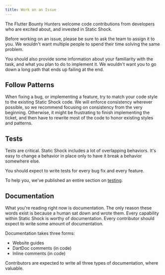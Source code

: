 ```yaml
---
title: Work on an Issue
---
```

The Flutter Bounty Hunters welcome code contributions from developers who are
excited about, and invested in Static Shock.

Before working on an issue, please be sure to ask the team to assign it to you.
We wouldn't want multiple people to spend their time solving the same problem.

You should also provide some information about your familiarity with the task,
and what you plan to do to implement it. We wouldn't want you to go down a long
path that ends up failing at the end.

## Follow Patterns
When fixing a bug, or implementing a feature, try to match your code style to
the existing Static Shock code. We will enforce consistency wherever possible,
so we recommend focusing on consistency from the very beginning. Otherwise, it
might be frustrating to finish implementing the ticket, and then have to rewrite
most of the code to honor existing styles and patterns.

## Tests
Tests are critical. Static Shock includes a lot of overlapping behaviors. It's
easy to change a behavior in place only to have it break a behavior somewhere else.

You should expect to write tests for every bug fix and every feature.

To help you, we've published an entire section on [testing](contributing/testing/overview/).

## Documentation
What you're reading right now is documentation. The only reason these words exist is
because a human sat down and wrote them. Every capability within Static Shock is
worthy of documentation. Every contributor should expect to write some amount
of documentation.

Documentation takes three forms:
 * Website guides
 * DartDoc comments (in code)
 * Inline comments (in code)

Contributors are expected to write all three types of documentation, where valuable.


